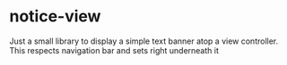 # notice-view
Just a small library to display a simple text banner atop a view controller. This respects navigation bar and sets right underneath it
